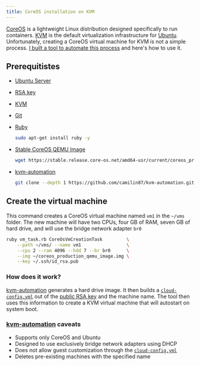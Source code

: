 ```yaml
---
title: CoreOS installation on KVM
---
```


[CoreOS](https://coreos.com/) is a lightweight Linux distribution designed specifically to run containers. [KVM](https://en.wikipedia.org/wiki/Kernel-based_Virtual_Machine) is the default virtualization infrastructure for [Ubuntu](https://www.ubuntu.com/). Unfortunately, creating a CoreOS virtual machine for KVM is not a simple process. [I built a tool to automate this process](https://github.com/camilin87/kvm-automation) and here's how to use it.  

## Prerequitistes  
- [Ubuntu Server](https://wiki.ubuntu.com/XenialXerus/ReleaseNotes?_ga=1.8579765.1603762589.1484423368/)  
- [RSA key](https://www.tddapps.com/2017/01/15/how-to-use-your-keybase-key-for-ssh/)  
- [KVM](https://www.cyberciti.biz/faq/installing-kvm-on-ubuntu-16-04-lts-server/)  
- [Git](https://www.tddapps.com/2015/06/24/Git-Workflow/)  
- [Ruby](https://www.ruby-lang.org/en/)  
    ```bash
    sudo apt-get install ruby -y
    ```

- [Stable CoreOS QEMU Image](https://coreos.com/os/docs/latest/booting-with-qemu.html)  
    ```bash
    wget https://stable.release.core-os.net/amd64-usr/current/coreos_production_qemu_image.img.bz2 && bzip2 -d coreos_production_qemu_image.img.bz2
    ```

- [kvm-automation](https://github.com/camilin87/kvm-automation)  
    ```bash
    git clone --depth 1 https://github.com/camilin87/kvm-automation.git && cd kvm-automation
    ```

## Create the virtual machine  

This command creates a CoreOS virtual machine named `vm1` in the `~/vms` folder. The new machine will have two CPUs, four GB of RAM, seven GB of hard drive, and will use the bridge network adapter `br0`  

```bash
ruby vm_task.rb CoreOsVmCreationTask         \
    --path ~/vms/ --name vm1                 \
    --cpu 2 --ram 4096 --hdd 7 --br br0      \
    --img ~/coreos_production_qemu_image.img \
    --key ~/.ssh/id_rsa.pub
```

### How does it work?  
[kvm-automation](https://github.com/camilin87/kvm-automation) generates a hard drive image. It then builds a [`cloud-config.yml`](https://coreos.com/os/docs/latest/cloud-config.html) out of the [public RSA key](https://www.tddapps.com/2017/01/15/how-to-use-your-keybase-key-for-ssh/) and the machine name. The tool then uses this information to create a KVM virtual machine that will autostart on system boot.  

### [kvm-automation](https://github.com/camilin87/kvm-automation) caveats  
- Supports only CoreOS and Ubuntu  
- Designed to use exclusively bridge network adapters using DHCP  
- Does not allow guest customization through the [`cloud-config.yml`](https://coreos.com/os/docs/latest/cloud-config.html)  
- Deletes pre-existing machines with the specified name  
